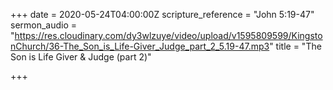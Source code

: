 +++
date = 2020-05-24T04:00:00Z
scripture_reference = "John 5:19-47"
sermon_audio = "https://res.cloudinary.com/dy3wlzuye/video/upload/v1595809599/KingstonChurch/36-The_Son_is_Life-Giver_Judge_part_2_5.19-47.mp3"
title = "The Son is Life Giver & Judge (part 2)"

+++
